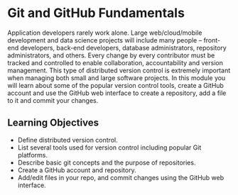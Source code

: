 # Git and GitHub Fundamentals

Application developers rarely work alone. Large web/cloud/mobile development and data science projects will include many people – front-end developers, back-end developers, database administrators, repository administrators, and others. Every change by every contributor must be tracked and controlled to enable collaboration, accountability and version management. This type of distributed version control is extremely important when managing both small and large software projects. In this module you will learn about some of the popular version control tools, create a GitHub account and use the GitHub web interface to create a repository, add a file to it and commit your changes.

## Learning Objectives

- Define distributed version control.
- List several tools used for version control including popular Git platforms.
- Describe basic git concepts and the purpose of repositories.
- Create a GitHub account and repository.
- Add/edit files in your repo, and commit changes using the GitHub web interface.